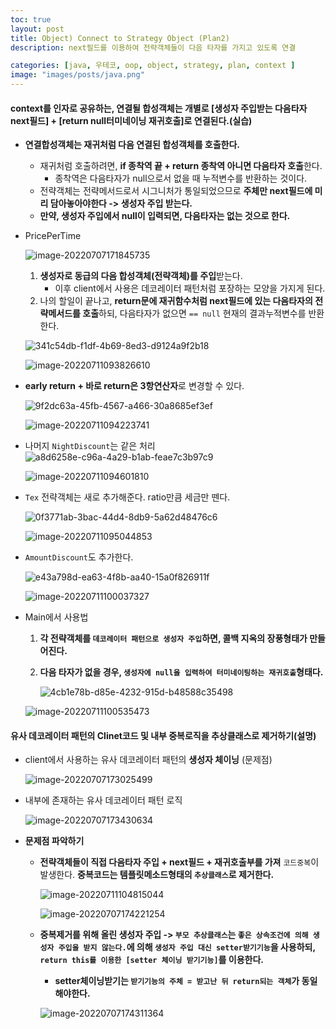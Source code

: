 ```yaml
---
toc: true
layout: post
title: Object) Connect to Strategy Object (Plan2)
description: next필드를 이용하여 전략객체들이 다음 타자를 가지고 있도록 연결

categories: [java, 우테코, oop, object, strategy, plan, context ]
image: "images/posts/java.png"
---
```


#### context를 인자로 공유하는, 연결될 합성객체는 개별로 [생성자 주입받는 다음타자 next필드] + [return null터미네이닝 재귀호출]로 연결된다.(실습)

- **연결합성객체는 재귀처럼 다음 연결된 합성객체를 호출한다.**
  - 재귀처럼 호출하려면, **if 종착역 끝 + return 종착역 아니면 다음타자 호출**한다.
    - 종착역은 다음타자가 null으로서 없을 때 누적변수를 반환하는 것이다.
  - 전략객체는 전략메서드로서 시그니처가 통일되었으므로 **주체만 next필드에 미리 담아놓아야한다 -> 생성자 주입 받는다.**
  - **만약, 생성자 주입에서 null이 입력되면, 다음타자는 없는 것으로 한다.**





- PricePerTime

  ![image-20220707171845735](https://raw.githubusercontent.com/is3js/screenshots/main/image-20220707171845735.png)

  1. **생성자로 동급의 다음 합성객체(전략객체)를 주입**받는다.
     - 이후 client에서 사용은 데코레이터 패턴처럼 포장하는 모양을 가지게 된다.
  2. 나의 할일이 끝나고, **return문에 재귀함수처럼 next필드에 있는 다음타자의 전략메서드를 호출**하되, 다음타자가 없으면 `== null` 현재의 결과누적변수를 반환한다.

  ![341c54db-f1df-4b69-8ed3-d9124a9f2b18](https://raw.githubusercontent.com/is3js/screenshots/main/341c54db-f1df-4b69-8ed3-d9124a9f2b18.gif)

  ![image-20220711093826610](https://raw.githubusercontent.com/is3js/screenshots/main/image-20220711093826610.png)

 - **early return + 바로 return은 3항연산자**로 변경할 수 있다.

   ![9f2dc63a-45fb-4567-a466-30a8685ef3ef](https://raw.githubusercontent.com/is3js/screenshots/main/9f2dc63a-45fb-4567-a466-30a8685ef3ef.gif)

   ![image-20220711094223741](https://raw.githubusercontent.com/is3js/screenshots/main/image-20220711094223741.png)



- 나머지 `NightDiscount`는 같은 처리
  ![a8d6258e-c96a-4a29-b1ab-feae7c3b97c9](https://raw.githubusercontent.com/is3js/screenshots/main/a8d6258e-c96a-4a29-b1ab-feae7c3b97c9.gif)

  ![image-20220711094601810](https://raw.githubusercontent.com/is3js/screenshots/main/image-20220711094601810.png)

  

- `Tex` 전략객체는 새로  추가해준다. ratio만큼 세금만 뗀다.

  ![0f3771ab-3bac-44d4-8db9-5a62d48476c6](https://raw.githubusercontent.com/is3js/screenshots/main/0f3771ab-3bac-44d4-8db9-5a62d48476c6.gif)

  ![image-20220711095044853](https://raw.githubusercontent.com/is3js/screenshots/main/image-20220711095044853.png)



- `AmountDiscount`도 추가한다.

  ![e43a798d-ea63-4f8b-aa40-15a0f826911f](https://raw.githubusercontent.com/is3js/screenshots/main/e43a798d-ea63-4f8b-aa40-15a0f826911f.gif)

  ![image-20220711100037327](https://raw.githubusercontent.com/is3js/screenshots/main/image-20220711100037327.png)





- Main에서 사용법

  1. **각 전략객체를 `데코레이터 패턴으로 생성자 주입`하면, 콜백 지옥의 장풍형태가 만들어진다.**

  2. **다음 타자가 없을 경우, `생성자에 null을 입력하여 터미네이팅하는 재귀호출`형태다.**

     ![4cb1e78b-d85e-4232-915d-b48588c35498](https://raw.githubusercontent.com/is3js/screenshots/main/4cb1e78b-d85e-4232-915d-b48588c35498.gif)

  ![image-20220711100535473](https://raw.githubusercontent.com/is3js/screenshots/main/image-20220711100535473.png)





#### 유사 데코레이터 패턴의 Clinet코드 및 내부 중복로직을 추상클래스로 제거하기(설명)

- client에서 사용하는 유사 데코레이터 패턴의 **생성자 체이닝** (문제점)

  ![image-20220707173025499](https://raw.githubusercontent.com/is3js/screenshots/main/image-20220707173025499.png)

- 내부에 존재하는 유사 데코레이터 패턴 로직

  ![image-20220707173430634](https://raw.githubusercontent.com/is3js/screenshots/main/image-20220707173430634.png)

  

- **문제점 파악하기**

  - **전략객체들이 직접 다음타자 주입 + next필드 + 재귀호출부를 가져**  `코드중복`이 발생한다. **중복코드는 템플릿메소드형태의 `추상클래스`로 제거한다.**

    ![image-20220711104815044](https://raw.githubusercontent.com/is3js/screenshots/main/image-20220711104815044.png)

    ![image-20220707174221254](https://raw.githubusercontent.com/is3js/screenshots/main/image-20220707174221254.png)

  - **중복제거를 위해 올린 생성자 주입 ->  `부모 추상클래스`는 `좋은 상속조건에 의해 생성자 주입을 받지 않는다.`에 의해 `생성자 주입 대신 setter받기기능`을 사용하되, `return this를 이용한 [setter 체이닝 받기기능]`를 이용한다.**

    - **setter체이닝받기는 `받기기능의 주체 = 받고난 뒤 return되는 객체`가 동일해야한다.**

    ![image-20220707174311364](https://raw.githubusercontent.com/is3js/screenshots/main/image-20220707174311364.png)